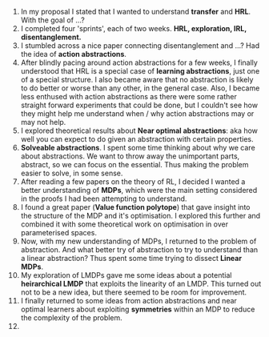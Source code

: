 1. In my proposal I stated that I wanted to understand __transfer__ and __HRL__. With the goal of ...?
2. I completed four 'sprints', each of two weeks. __HRL, exploration, IRL, disentanglement.__
3. I stumbled across a nice paper connecting disentanglement and ...? Had the idea of __action abstractions__.
4. After blindly pacing around action abstractions for a few weeks, I finally understood that HRL is a special case of __learning abstractions__, just one of a special structure. I also became aware that no abstraction is likely to do better or worse than any other, in the general case. Also, I became less enthused with action abstractions as there were some rather straight forward experiments that could be done, but I couldn't see how they might help me understand when / why action abstractions may or may not help.
5. I explored theoretical results about __Near optimal abstractions__: aka how well you can expect to do given an abstraction with certain properties.
6. __Solveable abstractions__. I spent some time thinking about why we care about abstractions. We want to throw away the unimportant parts, abstract, so we can focus on the essential. Thus making the problem easier to solve, in some sense.
7. After reading a few papers on the theory of RL, I decided I wanted a better understanding of __MDPs__, which were the main setting considered in the proofs I had been attempting to understand.
8. I found a great paper (__Value function polytope__) that gave insight into the structure of the MDP and it's optimisation. I explored this further and combined it with some theoretical work on optimisation in over parameterised spaces.
9. Now, with my new understanding of MDPs, I returned to the problem of abstraction. And what better try of abstraction to try to understand than a linear abstraction? Thus spent some time trying to dissect __Linear MDPs__.
10. My exploration of LMDPs gave me some ideas about a potential __heirarchical LMDP__ that exploits the linearity of an LMDP. This turned out not to be a new idea, but there seemed to be room for improvement.
11. I finally returned to some ideas from action abstractions and near optimal learners about exploiting __symmetries__ within an MDP to reduce the complexity of the problem.
12.
